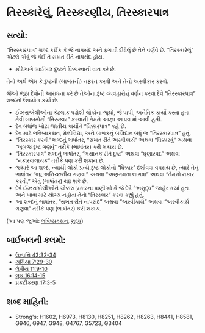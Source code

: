 # તિરસ્કારેલું, તિરસ્કરણીય, તિરસ્કારપાત્ર 

## સત્યો: 

“તિરસ્કારપાત્ર” શબ્દ કઈંક કે જે નાપસંદ અને ફગાવી દીધેલું છે તેને વર્ણવે છે.
“તિરસ્કારેલું” એટલે એવું જે કંઈ તે સખત રીતે નાપસંદ હોય.

* મોટેભાગે બાઈબલ દુષ્ટને ધિક્કારવાની વાત કરે છે.

તેનો અર્થ એમ કે દુષ્ટની (બાબતની) નફરત કરવી અને તેનો અસ્વીકાર કરવો.

જેઓ જૂઠા દેવોની આરાધના કરે છે તેઓના દુષ્ટ વ્યવહારોનું વર્ણન કરવા દેવે “તિરસ્કારપાત્ર” શબ્દનો ઉપયોગ કર્યો છે.

* ઈઝરાએલીઓના કેટલાક પડોશી લોકોના જૂથો, જે પાપી, અનૈતિક કાર્યો કરતા હતા તેવી બાબતોની “તિરસ્કાર” કરવાની તેમને આજ્ઞા આપવામાં આવી હતી.
* દેવ બધાંજ ખોટા જાતીય કાર્યોને “ધિક્કારપાત્ર” કહે છે.
* દેવ માટે ભવિષ્યકથન, મેલીવિદ્યા, અને બાળકનું બલિદાન બધું જ “તિરસ્કારપાત્ર” હતું.
* “તિરસ્કાર કરવો” શબ્દનું ભાષાંતર, “સખત રીતે અસ્વીકાર્ય” અથવા “ધિક્કારવું” અથવા “ખૂબજ દુષ્ટ ગણવું” તરીકે (ભાષાંતર) કરી શકાય છે.
* “તિરસ્કારપાત્ર” શબ્દનું ભાષાંતર, “ભયાનક રીતે દુષ્ટ” અથવા “ઘૃણાસ્પદ” અથવા “નકારવાલાયક” તરીકે પણ કરી શકાય છે.
* જયારે આ શબ્દ, ન્યાયી લોકો પ્રત્યે દુષ્ટ લોકોનો “ધિક્કાર” દર્શાવવા વપરાય છે, ત્યારે તેનું ભાષાંતર “વધુ અનિચ્છનીય ગણવા” અથવા “અણગમતા લાગવા” અથવા “તેમનો નકાર કરવો,” એવું (ભાષાંતર) થઇ શકે છે.
* દેવે ઈઝરાએલીઓને ચોક્કસ પ્રકારના પ્રાણીઓ કે જે દેવે “અશુદ્ધ” જાહેર કર્યા હતા અને ખાવા માટે યોગ્ય નહોતા તેનો “તિરસ્કાર” કરવા કહ્યું હતું.
* આ શબ્દનું ભાષાંતર, “સખત રીતે નાપસંદ” અથવા “અસ્વીકાર્ય” અથવા “અસ્વીકાર્ય ગણવા” તરીકે પણ (ભાષાંતર) કરી શકાય.

(આ પણ જુઓ: [ભવિષ્યકથન](../other/divination.md), [શુદ્ધ](../kt/clean.md))

## બાઈબલની કલમો: 

* [ઉત્પત્તિ 43:32-34](rc://gu/tn/help/gen/43/32)
* [યર્મિયા 7:29-30](rc://gu/tn/help/jer/07/29)
* [લેવીય 11:9-10](rc://gu/tn/help/lev/11/09)
* [લૂક 16:14-15](rc://gu/tn/help/luk/16/14)
* [પ્રકટીકરણ 17:3-5](rc://gu/tn/help/rev/17/03)

## શબ્દ માહિતી: 

* Strong's: H1602, H6973, H8130, H8251, H8262, H8263, H8441, H8581, G946, G947, G948, G4767, G5723, G3404

